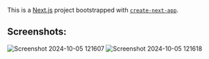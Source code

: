 This is a [Next.js](https://nextjs.org/) project bootstrapped with [`create-next-app`](https://github.com/vercel/next.js/tree/canary/packages/create-next-app).

## Screenshots: 



![Screenshot 2024-10-05 121607](https://github.com/user-attachments/assets/7efbfa2f-50b1-4599-b512-74ef49c2a957)
![Screenshot 2024-10-05 121618](https://github.com/user-attachments/assets/39b089b6-153b-4b9e-b341-42cfbf935ffa)
